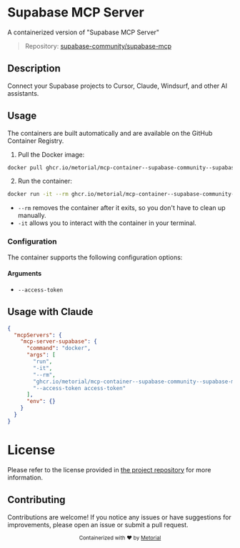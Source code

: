 
# Supabase MCP Server

A containerized version of "Supabase MCP Server"

> Repository: [supabase-community/supabase-mcp](https://github.com/supabase-community/supabase-mcp)

## Description

Connect your Supabase projects to Cursor, Claude, Windsurf, and other AI assistants.


## Usage

The containers are built automatically and are available on the GitHub Container Registry.

1. Pull the Docker image:

```bash
docker pull ghcr.io/metorial/mcp-container--supabase-community--supabase-mcp--mcp-server-supabase
```

2. Run the container:

```bash
docker run -it --rm ghcr.io/metorial/mcp-container--supabase-community--supabase-mcp--mcp-server-supabase 
```

- `--rm` removes the container after it exits, so you don't have to clean up manually.
- `-it` allows you to interact with the container in your terminal.


### Configuration

The container supports the following configuration options:


#### Arguments

- `--access-token`






## Usage with Claude

```json
{
  "mcpServers": {
    "mcp-server-supabase": {
      "command": "docker",
      "args": [
        "run",
        "-it",
        "--rm",
        "ghcr.io/metorial/mcp-container--supabase-community--supabase-mcp--mcp-server-supabase",
        "--access-token access-token"
      ],
      "env": {}
    }
  }
}
```

# License

Please refer to the license provided in [the project repository](https://github.com/supabase-community/supabase-mcp) for more information.

## Contributing

Contributions are welcome! If you notice any issues or have suggestions for improvements, please open an issue or submit a pull request.

<div align="center">
  <sub>Containerized with ❤️ by <a href="https://metorial.com">Metorial</a></sub>
</div>
  